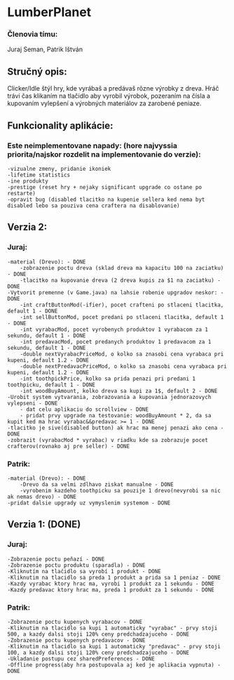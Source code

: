 # LumberPlanet
### Členovia tímu: 
Juraj Seman, Patrik Ištván

## Stručný opis: 
Clicker/Idle štýl hry, kde vyrábaš a predávaš rôzne výrobky z dreva. Hráč trávi čas klikaním na tlačidlo aby vyrobil výrobok, pozeraním na čísla a kupovaním vylepšení a výrobných materiálov za zarobené peniaze.

## Funkcionality aplikácie:
### Este neimplementovane napady: (hore najvyssia priorita/najskor rozdelit na implementovanie do verzie):
    -vizualne zmeny, pridanie ikoniek
    -lifetime statistics
    -ine produkty
    -prestige (reset hry + nejaky significant upgrade co ostane po restarte)
    -opravit bug (disabled tlacitko na kupenie sellera ked nema byt disabled lebo sa pouziva cena craftera na disablovanie)
## Verzia 2:
### Juraj:
    -material (Drevo): - DONE
        -zobrazenie poctu dreva (sklad dreva ma kapacitu 100 na zaciatku) - DONE
        -tlacitko na kupovanie dreva (2 dreva kupis za $1 na zaciatku) - DONE
    -Vytvorit premenne (v Game.java) na lahsie robenie upgradov neskor: - DONE
        -int craftButtonMod(-ifier), pocet crafteni po stlaceni tlacitka, default 1 - DONE
        -int sellButtonMod, pocet predani po stlaceni tlacitka, default 1 - DONE
        -int vyrabacMod, pocet vyrobenych produktov 1 vyrabacom za 1 sekundu, default 1 - DONE
        -int predavacMod, pocet predanych produktov 1 predavacom za 1 sekundu, default 1 - DONE
        -double nextVyrabacPriceMod, o kolko sa znasobi cena vyrabaca pri kupeni, default 1.2 - DONE
        -double nextPredavacPriceMod, o kolko sa znasobi cena vyrabaca pri kupeni, default 1.2 - DONE
        -int toothpickPrice, kolko sa prida penazi pri predani 1 toothpicku, default 1 - DONE
        -int woodBuyAmount, kolko dreva sa kupi za 1$, default 2 - DONE
    -Urobit system vytvarania, zobrazovania a kupovania jednorazovych vylepseni - DONE
        - dat celu aplikaciu do scrollview - DONE
        - pridat prvy upgrade na testovanie: woodBuyAmount * 2, da sa kupit ked ma hrac vyrabac&&predavac >= 1 - DONE
    -tlacitko je sive(disabled button) ak hrac ma menej penazi ako cena - DONE
    -zobrazit (vyrabacMod * vyrabac) v riadku kde sa zobrazuje pocet crafterov(rovnako aj pre seller) - DONE
    
### Patrik:
    -material (Drevo): - DONE
        -Drevo da sa velmi zdlhavo ziskat manualne - DONE
        -vyrobenim kazdeho toothpicku sa pouzije 1 drevo(nevyrobi sa nic ak nemas drevo) - DONE
    -pridat dalsie upgrady uz vymyslenim systemom - DONE
    
## Verzia 1: (DONE)
### Juraj:
    -Zobrazenie poctu peňazí - DONE
    -Zobrazenie poctu produktu (sparadla) - DONE
    -Kliknutím na tlačidlo sa vyrobí 1 produkt - DONE
    -Kliknutim na tlacidlo sa preda 1 produkt a prida sa 1 peniaz - DONE
    -Kazdy vyrabac ktory hrac ma, vyrobi 1 produkt za 1 sekundu - DONE
    -Kazdy predavac ktory hrac ma, preda 1 produkt za 1 sekundu - DONE
  
### Patrik:
    -Zobrazenie poctu kupenych vyrabacov - DONE
    -Kliknutim na tlacidlo sa kupi 1 automaticky "vyrabac" - prvy stoji 500, a kazdy dalsi stoji 120% ceny predchadzajuceho - DONE
    -Zobrazenie poctu kupenych predavacov - DONE
    -Kliknutim na tlacidlo sa kupi 1 automaticky "predavac" - prvy stoji 100, a kazdy dalsi stoji 120% ceny predchadzajuceho - DONE
    -Ukladanie postupu cez sharedPreferences - DONE
    -Offline progress(aby hra postupovala aj ked je aplikacia vypnuta) - DONE

